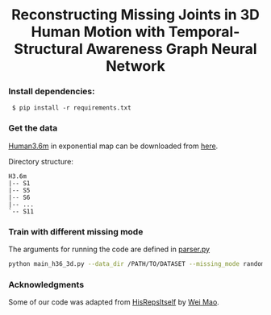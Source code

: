 <div align="center">
<h1>Reconstructing Missing Joints in 3D Human Motion with Temporal-Structural Awareness Graph Neural Network</h1>
</div>

<div align="center">
<!-- <img src=https://user-images.githubusercontent.com/78080278/230953331-295ea805-1460-4dc2-98f5-7a8cb21616cc.png> -->
</div>

 ### Install dependencies:
```
 $ pip install -r requirements.txt
```
 
### Get the data

[Human3.6m](http://vision.imar.ro/human3.6m/description.php) in exponential map can be downloaded from [here](http://www.cs.stanford.edu/people/ashesh/h3.6m.zip).
 
Directory structure: 
```shell script
H3.6m
|-- S1
|-- S5
|-- S6
|-- ...
`-- S11
```

### Train with different missing mode
The arguments for running the code are defined in [parser.py](utils/parser.py)
  ```bash
  python main_h36_3d.py --data_dir /PATH/TO/DATASET --missing_mode random
  ```
 
 ### Acknowledgments
 
 Some of our code was adapted from [HisRepsItself](https://github.com/wei-mao-2019/HisRepItself) by [Wei Mao](https://github.com/wei-mao-2019).
